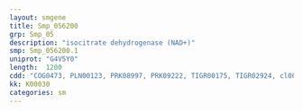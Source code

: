 ```yaml
---
layout: smgene
title: Smp_056200
grp: Smp_05
description: "isocitrate dehydrogenase (NAD+)"
smp: Smp_056200.1
uniprot: "G4V5Y0"
length:  1200
cdd: "COG0473, PLN00123, PRK08997, PRK09222, TIGR00175, TIGR02924, cl00445, pfam00180"
kk: K00030
categories: sm
---
```

